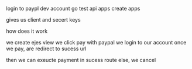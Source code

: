login to paypl dev account
go test api apps
create apps

gives us client and secert keys


how does it work

we create ejes view
we click pay with paypal
we login to our account
once we pay, are redirect to sucess url

then we can exeucte payment in sucess route 
else, we cancel 
